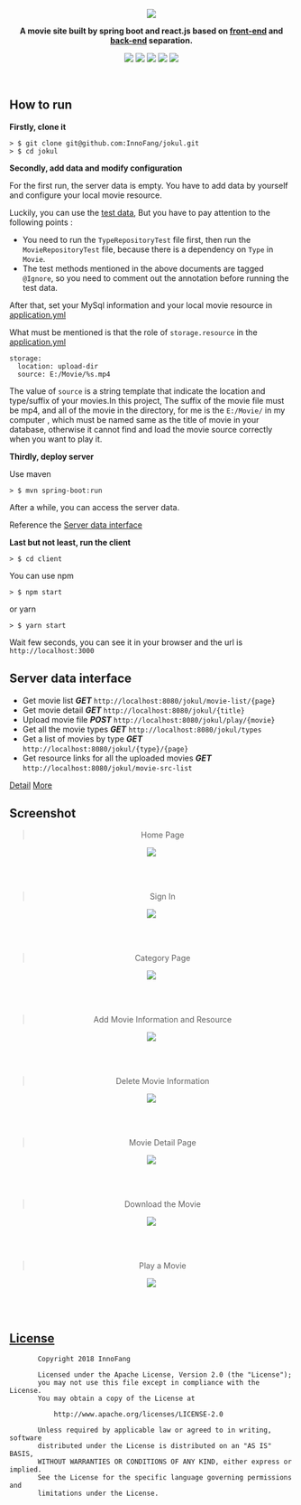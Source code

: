 <div align="center">

![](https://raw.githubusercontent.com/InnoFang/jokul/master/client/src/images/JOKUL.png?token=AO_t-mh3rDje6XQ0m4-CGgJSNu3axBBQks5a_-s2wA%3D%3D)

**A movie site built by spring boot and react.js based on [front-end](https://github.com/InnoFang/jokul/tree/master/client) and [back-end](https://github.com/InnoFang/jokul/tree/master/src) separation.**

![](https://img.shields.io/badge/spring%20boot-2.0.1.RELEASE-green.svg)   ![](https://img.shields.io/badge/react-16.3.2-blue.svg) ![](https://img.shields.io/badge/react--router--dom-4.2.2-orange.svg) ![](https://img.shields.io/badge/antd-3.4.4-85C1E9.svg)  ![](https://img.shields.io/badge/Maven-3.5.3-%23CD6155.svg)

</div>

<br />

## How to run

**Firstly, clone it**

```
> $ git clone git@github.com:InnoFang/jokul.git
> $ cd jokul
```

**Secondly, add data and modify configuration**

For the first run, the server data is empty. You have to add data by yourself and configure your local movie resource.

Luckily, you can use the [test data](https://github.com/InnoFang/jokul/tree/04cd37b3958b04f4f40fa9fb10f6522390ca1c64/src/test/java/io/innofang/knockknock/repositories), But you have to pay attention to the following points :

 + You need to run the `TypeRepositoryTest` file first, then run the `MovieRepositoryTest` file, because there is a dependency on `Type` in `Movie`.
 + The test methods mentioned in the above documents are tagged `@Ignore`, so you need to comment out the annotation before running the test data.

After that, set your MySql information and your local movie resource in [application.yml](https://github.com/InnoFang/jokul/blob/410a0b225bca32a41c444d783087adb22a3245bc/src/main/resources/application.yml)

What must be mentioned is that the role of `storage.resource` in the [application.yml](https://github.com/InnoFang/jokul/blob/410a0b225bca32a41c444d783087adb22a3245bc/src/main/resources/application.yml)

```
storage:
  location: upload-dir
  source: E:/Movie/%s.mp4
```

The value of `source` is a string template that indicate the location and type/suffix of your movies.In this project, The suffix of the movie file must be mp4, and all of the movie in the directory, for me is  the `E:/Movie/` in my computer , which must be named same as the title of movie in your database, otherwise it cannot find and load the movie source correctly when you want to play it.

**Thirdly, deploy server**

Use maven

```
> $ mvn spring-boot:run
```

After a while, you can access the server data.

Reference the [Server data interface](./server_data_interface.md)

**Last but not least, run the client**

```
> $ cd client
```

You can use npm

```
> $ npm start
```

or yarn


```
> $ yarn start
```

Wait few seconds, you can see it in your browser and the url is `http://localhost:3000`

## Server data interface

 + Get movie list ***GET*** `http://localhost:8080/jokul/movie-list/{page}` 
 + Get movie detail ***GET*** `http://localhost:8080/jokul/{title}`
 + Upload movie file ***POST*** `http://localhost:8080/jokul/play/{movie}`
 + Get all the movie types ***GET*** `http://localhost:8080/jokul/types`
 + Get a list of movies by type ***GET*** `http://localhost:8080/jokul/{type}/{page}`
 + Get resource links for all the uploaded movies ***GET*** `http://localhost:8080/jokul/movie-src-list`

 [Detail](./server_data_interface.md) [More](https://github.com/InnoFang/jokul/blob/master/client/src/Api.js)
<br />

## Screenshot

<div align="center">

> Home Page


![](./screenshot/home.jpg)

<br />
<br />

> Sign In

![](./screenshot/sign_in.jpg)

<br />
<br />

> Category Page

![](./screenshot/category.jpg)

<br />
<br />

> Add Movie Information and Resource

![](./screenshot/add_movie.jpg)

<br />
<br />

> Delete Movie Information

![](./screenshot/delete_movie.jpg)

<br />
<br />


> Movie Detail Page

![](./screenshot/movie_detail.jpg)

<br />
<br />

> Download the Movie

![](./screenshot/movie_download.jpg)

<br />
<br />

> Play a Movie

![](./screenshot/play_movie.jpg)

<br />
<br />

</div>

## [License](https://github.com/InnoFang/jokul/blob/master/LICENSE)


           Copyright 2018 InnoFang

           Licensed under the Apache License, Version 2.0 (the "License");
           you may not use this file except in compliance with the License.
           You may obtain a copy of the License at

               http://www.apache.org/licenses/LICENSE-2.0

           Unless required by applicable law or agreed to in writing, software
           distributed under the License is distributed on an "AS IS" BASIS,
           WITHOUT WARRANTIES OR CONDITIONS OF ANY KIND, either express or implied.
           See the License for the specific language governing permissions and
           limitations under the License.